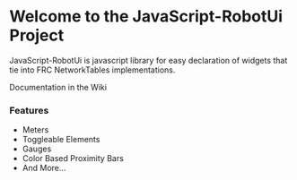 # Welcome to the JavaScript-RobotUi Project

JavaScript-RobotUi is javascript library for easy declaration of widgets that tie into FRC NetworkTables implementations.

Documentation in the Wiki

### Features
* Meters
* Toggleable Elements
* Gauges
* Color Based Proximity Bars
* And More...
